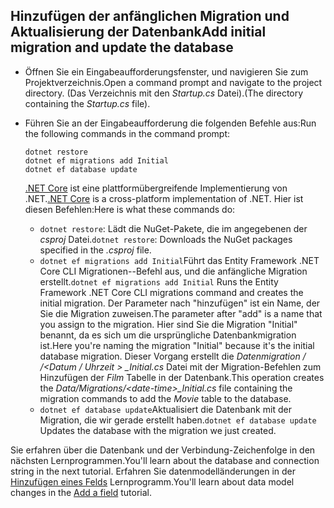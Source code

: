 ## <a name="add-initial-migration-and-update-the-database"></a><span data-ttu-id="07b00-101">Hinzufügen der anfänglichen Migration und Aktualisierung der Datenbank</span><span class="sxs-lookup"><span data-stu-id="07b00-101">Add initial migration and update the database</span></span>

* <span data-ttu-id="07b00-102">Öffnen Sie ein Eingabeaufforderungsfenster, und navigieren Sie zum Projektverzeichnis.</span><span class="sxs-lookup"><span data-stu-id="07b00-102">Open a command prompt and navigate to the project directory.</span></span> <span data-ttu-id="07b00-103">(Das Verzeichnis mit den *Startup.cs* Datei).</span><span class="sxs-lookup"><span data-stu-id="07b00-103">(The directory containing the *Startup.cs* file).</span></span>

* <span data-ttu-id="07b00-104">Führen Sie an der Eingabeaufforderung die folgenden Befehle aus:</span><span class="sxs-lookup"><span data-stu-id="07b00-104">Run the following commands in the command prompt:</span></span>

  ```console
  dotnet restore
  dotnet ef migrations add Initial
  dotnet ef database update
  ```
  
  <span data-ttu-id="07b00-105">[.NET Core](http://go.microsoft.com/fwlink/?LinkID=517853) ist eine plattformübergreifende Implementierung von .NET.</span><span class="sxs-lookup"><span data-stu-id="07b00-105">[.NET Core](http://go.microsoft.com/fwlink/?LinkID=517853) is a cross-platform implementation of .NET.</span></span> <span data-ttu-id="07b00-106">Hier ist diesen Befehlen:</span><span class="sxs-lookup"><span data-stu-id="07b00-106">Here is what these commands do:</span></span>

  * <span data-ttu-id="07b00-107">`dotnet restore`: Lädt die NuGet-Pakete, die im angegebenen der *csproj* Datei.</span><span class="sxs-lookup"><span data-stu-id="07b00-107">`dotnet restore`: Downloads the NuGet packages specified in the *.csproj* file.</span></span>
  * <span data-ttu-id="07b00-108">`dotnet ef migrations add Initial`Führt das Entity Framework .NET Core CLI Migrationen--Befehl aus, und die anfängliche Migration erstellt.</span><span class="sxs-lookup"><span data-stu-id="07b00-108">`dotnet ef migrations add Initial` Runs the Entity Framework .NET Core CLI migrations command and creates the initial migration.</span></span> <span data-ttu-id="07b00-109">Der Parameter nach "hinzufügen" ist ein Name, der Sie die Migration zuweisen.</span><span class="sxs-lookup"><span data-stu-id="07b00-109">The parameter after "add" is a name that you assign to the migration.</span></span> <span data-ttu-id="07b00-110">Hier sind Sie die Migration "Initial" benannt, da es sich um die ursprüngliche Datenbankmigration ist.</span><span class="sxs-lookup"><span data-stu-id="07b00-110">Here you're naming the migration "Initial" because it's the initial database migration.</span></span> <span data-ttu-id="07b00-111">Dieser Vorgang erstellt die *Datenmigration / /\<Datum / Uhrzeit > _Initial.cs* Datei mit der Migration-Befehlen zum Hinzufügen der *Film* Tabelle in der Datenbank.</span><span class="sxs-lookup"><span data-stu-id="07b00-111">This operation creates the *Data/Migrations/\<date-time>_Initial.cs* file containing the migration commands to add the *Movie* table to the database.</span></span>
  * <span data-ttu-id="07b00-112">`dotnet ef database update`Aktualisiert die Datenbank mit der Migration, die wir gerade erstellt haben.</span><span class="sxs-lookup"><span data-stu-id="07b00-112">`dotnet ef database update`  Updates the database with the migration we just created.</span></span>

<span data-ttu-id="07b00-113">Sie erfahren über die Datenbank und der Verbindung-Zeichenfolge in den nächsten Lernprogrammen.</span><span class="sxs-lookup"><span data-stu-id="07b00-113">You'll learn about the database and connection string in the next tutorial.</span></span> <span data-ttu-id="07b00-114">Erfahren Sie datenmodelländerungen in der [Hinzufügen eines Felds](xref:tutorials/first-mvc-app/new-field) Lernprogramm.</span><span class="sxs-lookup"><span data-stu-id="07b00-114">You'll learn about data model changes in the [Add a field](xref:tutorials/first-mvc-app/new-field) tutorial.</span></span>